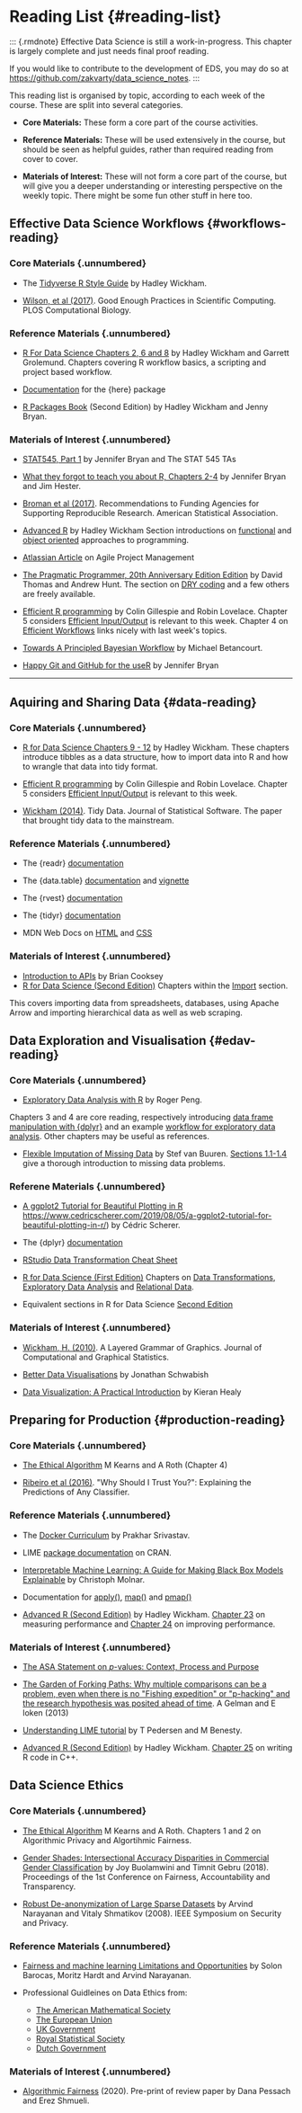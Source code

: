 # Reading List {#reading-list} 


::: {.rmdnote} 
Effective Data Science is still a work-in-progress. This chapter is largely complete and just needs final proof reading. 

If you would like to contribute to the development of EDS, you may do so at <https://github.com/zakvarty/data_science_notes>.
:::

This reading list is organised by topic, according to each week of the course. These are split into several categories.

- **Core Materials:** These form a core part of the course activities.

- **Reference Materials:** These will be used extensively in the course, but should be seen as helpful guides, rather than required reading from cover to cover.

- **Materials of Interest:** These will not form a core part of the course, but will give you a deeper understanding or interesting perspective on the weekly topic. There might be some fun other stuff in here too.


## Effective Data Science Workflows {#workflows-reading}

### Core Materials {.unnumbered}


 - The [Tidyverse R Style Guide](https://style.tidyverse.org/) by Hadley Wickham. 

<!-- This will be the coding style guide that we will follow in this course. It is a core reading in week 1 and will serve as a reference text in future weeks. -->

- [Wilson, et al (2017)](https://journals.plos.org/ploscompbiol/article?id=10.1371/journal.pcbi.1005510&ref=https://githubhelp.com). Good Enough Practices in Scientific Computing. PLOS Computational Biology.

<!-- A collection of simple ways to implement good computing practices during a research project. The article is aimed specifically at people who are new to computational research. -->


### Reference Materials {.unnumbered}

- [R For Data Science Chapters 2, 6 and 8](https://r4ds.had.co.nz/index.html) by Hadley Wickham and Garrett Grolemund. Chapters covering R workflow basics, a scripting and project based workflow. 


- [Documentation](https://here.r-lib.org/articles/here.html) for the {here} package 

- [R Packages Book](https://r-pkgs.org/) (Second Edition) by Hadley Wickham and Jenny Bryan. 

<!-- Covers the basics (and much more) of creating your own R package. Will be useful as a reference during the live session in Week 1. The chapter on [function documentation](https://r-pkgs.org/man.html) introduces `{Roxygen2}` and the chapter on [Testing basics](https://r-pkgs.org/testing-basics.html) introduces `{testthat}`. -->


### Materials of Interest {.unnumbered}


- [STAT545, Part 1](https://stat545.com/index.html) by Jennifer Bryan and The STAT 545 TAs

<!-- If this is your first time using R in earnest, you might find part 1 of the STAT545 notes from the University of British Columbia helpful in getting set up. Chapters 1 and 2 cover how to install R and RStudio, basics of programming in R and a bare bones workflow. -->

- [What they forgot to teach you about R, Chapters 2-4](https://rstats.wtf/) by Jennifer Bryan and Jim Hester. 

<!--Resources on a project oriented workflow, practising safe paths, and how to name files.-->

- [Broman et al (2017)](https://www.amstat.org/docs/default-source/amstat-documents/pol-reproducibleresearchrecommendations.pdf). Recommendations to Funding Agencies for Supporting Reproducible Research. American Statistical Association.

<!-- Source of reproducibility definition used in lecture slides and a fun read! -->


- [Advanced R](https://adv-r.hadley.nz/) by Hadley Wickham  Section introductions on [functional](https://adv-r.hadley.nz/fp.html) and [object oriented](https://adv-r.hadley.nz/oo.html) approaches to programming.


- [Atlassian Article](https://www.atlassian.com/agile/project-management) on Agile Project Management

<!-- Taking a broader view of organising your work and functioning well in a team, this article provides an introductory guide to agile development.-->

- [The Pragmatic Programmer, 20th Anniversary Edition Edition](https://pragprog.com/titles/tpp20/the-pragmatic-programmer-20th-anniversary-edition/) by David Thomas and Andrew Hunt. The section on [DRY coding](https://media.pragprog.com/titles/tpp20/dry.pdf) and a few others are freely available. 

<!-- Advice on good practice in programming (language agnostic) and when running projects that involve software. Written in small sections that make the book a joy to dip in and out of. The section on [DRY coding](https://media.pragprog.com/titles/tpp20/dry.pdf) and a few others are freely available. --> 

- [Efficient R programming](https://csgillespie.github.io/efficientR/) by Colin Gillespie and Robin Lovelace. Chapter 5 considers [Efficient Input/Output](https://csgillespie.github.io/efficientR/input-output.html) is relevant to this week. Chapter 4 on [Efficient Workflows](https://csgillespie.github.io/efficientR/workflow.html) links nicely with last week's topics.  

- [Towards A Principled Bayesian Workflow](https://betanalpha.github.io/assets/case_studies/principled_bayesian_workflow.html#References) by Michael Betancourt.

<!-- A different perspective on workflows, focusing on the statistical rather than coding and management aspects of a Bayesian data science project. -->

- [Happy Git and GitHub for the useR](https://happygitwithr.com/) by Jennifer Bryan 

<!-- If you'd like to get started using version control with your R projects this book will be your guiding light. -->

----

## Aquiring and Sharing Data {#data-reading}

### Core Materials {.unnumbered}

- [R for Data Science Chapters 9 - 12](https://r4ds.had.co.nz/tidy-data.html) by Hadley Wickham. These chapters introduce tibbles as a data structure, how to import data into R and how to wrangle that data into tidy format.

- [Efficient R programming](https://csgillespie.github.io/efficientR/) by Colin Gillespie and Robin Lovelace. Chapter 5 considers [Efficient Input/Output](https://csgillespie.github.io/efficientR/input-output.html) is relevant to this week. 

- [Wickham (2014)](https://vita.had.co.nz/papers/tidy-data.html). Tidy Data. Journal of Statistical Software. The paper that brought tidy data to the mainstream.


### Reference Materials {.unnumbered}

- The {readr} [documentation](https://readr.tidyverse.org/)

- The {data.table} [documentation](https://cran.r-project.org/web/packages/data.table/data.table.pdf) and [vignette](https://cran.r-project.org/web/packages/data.table/vignettes/datatable-intro.html)

- The {rvest} [documentation](https://rvest.tidyverse.org/) 

- The {tidyr} [documentation](https://tidyr.tidyverse.org/)

- MDN Web Docs on [HTML](https://developer.mozilla.org/en-US/docs/Web/HTML) and [CSS](https://developer.mozilla.org/en-US/docs/Web/CSS) 

### Materials of Interest {.unnumbered}

- [Introduction to APIs](https://zapier.com/learn/apis/chapter-1-introduction-to-apis/) by Brian Cooksey 
- [R for Data Science (Second Edition)](https://r4ds.hadley.nz/) Chapters within the [Import](https://r4ds.hadley.nz/import.html) section. 

This covers importing data from spreadsheets, databases, using Apache Arrow and importing hierarchical data as well as web scraping.  


## Data Exploration and Visualisation {#edav-reading}

### Core Materials {.unnumbered}

- [Exploratory Data Analysis with R](https://bookdown.org/rdpeng/exdata/) by Roger Peng.

Chapters 3 and 4 are core reading, respectively introducing [data frame manipulation with {dplyr}](https://bookdown.org/rdpeng/exdata/managing-data-frames-with-the-dplyr-package.html) and an example [workflow for exploratory data analysis](https://bookdown.org/rdpeng/exdata/exploratory-data-analysis-checklist.html). Other chapters may be useful as references. 


- [Flexible Imputation of Missing Data](https://stefvanbuuren.name/fimd/) by Stef van Buuren. [Sections 1.1-1.4](https://stefvanbuuren.name/fimd/ch-introduction.html) give a thorough introduction to missing data problems.

### Referene Materials {.unnumbered}

- [A ggplot2 Tutorial for Beautiful Plotting in R]() https://www.cedricscherer.com/2019/08/05/a-ggplot2-tutorial-for-beautiful-plotting-in-r/) by Cédric Scherer.

- The {dplyr} [documentation](https://dplyr.tidyverse.org/)

- [RStudio Data Transformation Cheat Sheet](https://github.com/rstudio/cheatsheets/blob/main/data-transformation.pdf) 

- [R for Data Science (First Edition)](https://r4ds.had.co.nz/index.html) Chapters on [Data Transformations](https://r4ds.had.co.nz/transform.html), [Exploratory Data Analysis](https://r4ds.had.co.nz/exploratory-data-analysis.html) and [Relational Data](https://r4ds.had.co.nz/relational-data.html). 

- Equivalent sections in R for Data Science [Second Edition](https://r4ds.hadley.nz/)

### Materials of Interest {.unnumbered}

- [Wickham, H. (2010)](https://library-search.imperial.ac.uk/discovery/fulldisplay?docid=cdi_informaworld_taylorfrancis_310_1198_jcgs_2009_07098&context=PC&vid=44IMP_INST:ICL_VU1&lang=en&search_scope=MyInst_and_CI&adaptor=Primo%20Central&tab=Everything&query=any,contains,layered%20grammar%20of%20graphics&offset=0). A Layered Grammar of Graphics. Journal of Computational and Graphical Statistics.

- [Better Data Visualisations](https://library-search.imperial.ac.uk/discovery/fulldisplay?docid=alma991000664639501591&context=L&vid=44IMP_INST:ICL_VU1&lang=en&search_scope=MyInst_and_CI&adaptor=Local%20Search%20Engine&tab=Everything&query=any,contains,better%20data%20visualisations&offset=0) by Jonathan Schwabish 

<!-- Strategies to create more effective data visualizations, presented in a way that is agnostic to the software you use to construct your visualisations. -->

- [Data Visualization: A Practical Introduction](https://library-search.imperial.ac.uk/discovery/fulldisplay?docid=alma991000211295101591&context=L&vid=44IMP_INST:ICL_VU1&lang=en&search_scope=MyInst_and_CI&adaptor=Local%20Search%20Engine&tab=Everything&query=any,contains,Data%20Visualization%20%E2%80%93%20A%20Practical%20Introduction&offset=0) by Kieran Healy 

## Preparing for Production {#production-reading}

### Core Materials {.unnumbered}

- [The Ethical Algorithm](https://library-search.imperial.ac.uk/discovery/fulldisplay?docid=alma991000531083101591&context=L&vid=44IMP_INST:ICL_VU1&lang=en&search_scope=MyInst_and_CI&adaptor=Local%20Search%20Engine&tab=Everything&query=any,contains,kearns%20and%20roth&mode=Basic) M Kearns and A Roth (Chapter 4)

- [Ribeiro et al (2016)](https://arxiv.org/abs/1602.04938). "Why Should I Trust You?": Explaining the Predictions of Any Classifier.

### Reference Materials {.unnumbered} 

- The [Docker Curriculum](https://docker-curriculum.com/) by Prakhar Srivastav.

- LIME [package documentation](https://cran.r-project.org/web/packages/lime/index.html) on CRAN.  

- [Interpretable Machine Learning: A Guide for Making Black Box Models Explainable](https://christophm.github.io/interpretable-ml-book/) by Christoph Molnar.

- Documentation for [apply()](https://www.rdocumentation.org/packages/base/versions/3.6.2/topics/apply), [map()](https://purrr.tidyverse.org/reference/map.html) and [pmap()](https://furrr.futureverse.org/)

- [Advanced R (Second Edition)](https://adv-r.hadley.nz/index.html) by Hadley Wickham. [Chapter 23](https://adv-r.hadley.nz/perf-measure.html) on measuring performance and [Chapter 24](https://adv-r.hadley.nz/perf-improve.html) on improving performance.

### Materials of Interest {.unnumbered}

* [The ASA Statement on $p$-values: Context, Process and Purpose](https://library-search.imperial.ac.uk/discovery/fulldisplay?docid=cdi_informaworld_taylorfrancis_310_1080_00031305_2016_1154108&context=PC&vid=44IMP_INST:ICL_VU1&lang=en&search_scope=MyInst_and_CI&adaptor=Primo%20Central&tab=Everything&query=any,contains,ASA%20p-value&offset=0) 

- [The Garden of Forking Paths: Why multiple comparisons can be a problem,
even when there is no "Fishing expedition" or "p-hacking" and the research
hypothesis was posited ahead of time](http://stat.columbia.edu/~gelman/research/unpublished/forking.pdf). A Gelman and E loken (2013) 

- [Understanding LIME tutorial](https://cran.r-project.org/web/packages/lime/vignettes/Understanding_lime.html)  by T Pedersen and M Benesty. 

- [Advanced R (Second Edition)](https://adv-r.hadley.nz/index.html) by Hadley Wickham. [Chapter 25](https://adv-r.hadley.nz/rcpp.html) on writing R code in C++.

## Data Science Ethics 

### Core Materials {.unnumbered}

- [The Ethical Algorithm](https://library-search.imperial.ac.uk/discovery/fulldisplay?docid=alma991000531083101591&context=L&vid=44IMP_INST:ICL_VU1&lang=en&search_scope=MyInst_and_CI&adaptor=Local%20Search%20Engine&tab=Everything&query=any,contains,kearns%20and%20roth&mode=Basic) M Kearns and A Roth.  Chapters 1 and 2 on Algorithmic Privacy and Algortihmic Fairness.

- [Gender Shades: Intersectional Accuracy Disparities in Commercial Gender Classification](https://proceedings.mlr.press/v81/buolamwini18a.html) by Joy Buolamwini and Timnit Gebru (2018). Proceedings of the 1st Conference on Fairness, Accountability and Transparency. 

- [Robust De-anonymization of Large Sparse Datasets](https://ieeexplore.ieee.org/document/4531148) by Arvind Narayanan and Vitaly Shmatikov (2008). IEEE Symposium on Security and Privacy.

### Reference Materials {.unnumbered}

- [Fairness and machine learning
Limitations and Opportunities](https://fairmlbook.org/) by Solon Barocas, Moritz Hardt and Arvind Narayanan.

- Professional Guidleines on Data Ethics from: 
  - [The American Mathematical Society](http://www.ams.org/about-us/governance/policy-statements/sec-ethics)
  - [The European Union](https://op.europa.eu/s/sUPP)
  - [UK Government](https://www.gov.uk/guidance/understanding-artificial-intelligence-ethics-and-safety)
  - [Royal Statistical Society](https://rss.org.uk/RSS/media/News-and-publications/Publications/Reports%20and%20guides/A-Guide-for-Ethical-Data-Science-Final-Oct-2019.pdf)
  - [Dutch Government](https://www.government.nl/documents/reports/2021/07/31/impact-assessment-fundamental-rights-and-algorithms)

### Materials of Interest {.unnumbered}

- [Algorithmic Fairness](https://arxiv.org/abs/2001.09784)  (2020). Pre-print of review paper by Dana Pessach and Erez Shmueli. 


